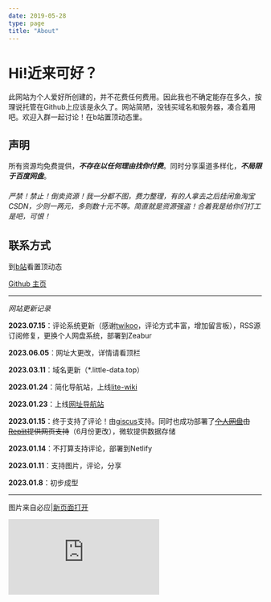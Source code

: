 ```yaml
---
date: 2019-05-28
type: page
title: "About"
---
```


# Hi!近来可好？

此网站为个人爱好所创建的，并不花费任何费用。因此我也不确定能存在多久，按理说托管在Github上应该是永久了。网站简陋，没钱买域名和服务器，凑合着用吧。欢迎入群一起讨论！在b站置顶动态里。

## 声明

所有资源均免费提供，**_不存在以任何理由找你付费_**。同时分享渠道多样化，**_不局限于百度网盘_**。

###### 严禁！禁止！倒卖资源！我一分都不图，费力整理，有的人拿去之后挂闲鱼淘宝CSDN，少则一两元，多则数十元不等。简直就是资源强盗！合着我是给你们打工是吧，可恨！

## 联系方式

到[b站](https://space.bilibili.com/357695126)看置顶动态

[Github 主页](https://github.com/little-data)

---

*网站更新记录*


**2023.07.15**：评论系统更新（感谢[twikoo](twikoo.js.org)，评论方式丰富，增加留言板），RSS源订阅修复，更换个人网盘系统，部署到Zeabur

**2023.06.05**：网址大更改，详情请看顶栏

**2023.03.11**：域名更新（*.little-data.top）

**2023.01.24**：简化导航站，上线[lite-wiki](https://wiki-ac.little-data.top/)

**2023.01.23**：上线[网址导航站](https://dh.little-data.top/)

**2023.01.15**：终于支持了评论！由[giscus](https://giscus.app/)支持。同时也成功部署了<del>[个人网盘](https://panlittle-data.little-data.repl.co/)由[Replit](https://replit.com/)提供网页支持</del>（6月份更改），微软提供数据存储

**2023.01.14**：不打算支持评论，部署到Netlify

**2023.01.11**：支持图片，评论，分享

**2023.01.8**：初步成型

---

图片来自必应|[新页面打开](https://api.cyrilstudio.top/bing/image.php)

![](https://api.cyrilstudio.top/bing/image.php)
